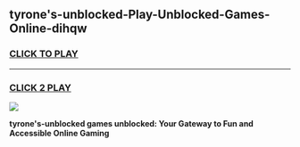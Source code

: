 
## tyrone's-unblocked-Play-Unblocked-Games-Online-dihqw
<h3>
<a href="https://premium76.site?title=tyrone's-unblocked&ref=25A">CLICK TO PLAY</a></h3>
<hr>

<h3>
<a href="https://premium76.site?title=tyrone's-unblocked&ref=25A">CLICK 2 PLAY</a>
  
</h3>

<a href="https://premium76.site?title=tyrone's-unblocked&ref=25A"><img src="https://clearcache.store/games.png"></a>


**tyrone's-unblocked games unblocked: Your Gateway to Fun and Accessible Online Gaming**

